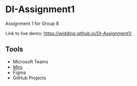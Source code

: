 # DI-Assignment1
Assignment 1 for Group 8

Link to live demo: https://widding.github.io/DI-Assignment1/

## Tools

- Microsoft Teams
- [Miro](https://miro.com)
- Figma
- GitHub Projects

